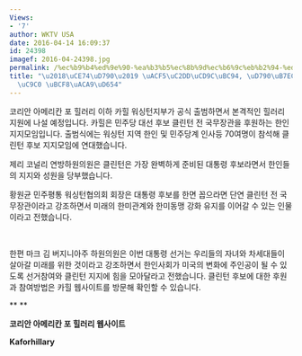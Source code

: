 ```yaml
---
Views:
- '7'
author: WKTV USA
date: 2016-04-14 16:09:37
id: 24398
imagef: 2016-04-24398.jpg
permalink: /%ec%b9%b4%ed%9e%90-%ea%b3%b5%ec%8b%9d%ec%b6%9c%eb%b2%94-%ed%9e%90%eb%9f%ac%eb%a6%ac-%ec%a7%80%ec%a7%80-%eb%b3%b8%ea%b2%a9%ed%99%94/
title: "\u2018\uCE74\uD790\u2019 \uACF5\uC2DD\uCD9C\uBC94, \uD790\uB7EC\uB9AC \uC9C0\
  \uC9C0 \uBCF8\uACA9\uD654"
---
```


코리안 아메리칸 포 힐러리 이하 카힐 워싱턴지부가 공식 출범하면서 본격적인 힐러리 지원에 나설 예정입니다. 카힐은 민주당 대선 후보 클린턴 전 국무장관을 후원하는 한인지지모임입니다. 출범식에는 워싱턴 지역 한인 및 민주당계 인사등 70여명이 참석해 클린턴 후보 지지모임에 연대했습니다.

제리 코널리 연방하원의원은 클린턴은 가장 완벽하게 준비된 대통령 후보라면서 한인들의 지지와 성원을 당부했습니다.

황원균 민주평통 워싱턴협의회 회장은 대통령 후보를 한면 꼽으라면 단연 클린턴 전 국무장관이라고 강조하면서 미래의 한미관계와 한미동맹 강화 유지를 이어갈 수 있는 인물이라고 전했습니다.

&nbsp;

한편 마크 김 버지니아주 하원의원은 이번 대통령 선거는 우리들의 자녀와 차세대들이 살아갈 미래를 위한 것이라고 강조하면서 한인사회가 미국의 변화에 주인공이 될 수 있도록 선거참여와 클린턴 지지에 힘을 모아달라고 전했습니다. 클린턴 후보에 대한 후원과 참여방법은 카힐 웹사이트를 방문해 확인할 수 있습니다.

** **

**코리안 아메리칸 포 힐러리 웹사이트**

**Kaforhillary**

&nbsp;